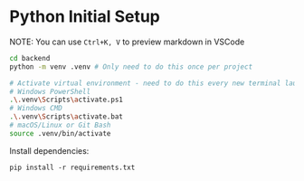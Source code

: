 # Python Initial Setup

NOTE: You can use `Ctrl+K, V` to preview markdown in VSCode

```bash
cd backend
python -m venv .venv # Only need to do this once per project

# Activate virtual environment - need to do this every new terminal launch
# Windows PowerShell
.\.venv\Scripts\activate.ps1
# Windows CMD
.\.venv\Scripts\activate.bat
# macOS/Linux or Git Bash
source .venv/bin/activate
```

Install dependencies:

```
pip install -r requirements.txt
```
